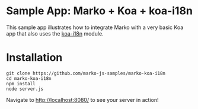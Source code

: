 Sample App: Marko + Koa + koa-i18n
======================================

This sample app illustrates how to integrate Marko with a very basic Koa app that also uses the [koa-i18n](https://github.com/koa-modules/i18n) module.

# Installation

```
git clone https://github.com/marko-js-samples/marko-koa-i18n
cd marko-koa-i18n
npm install
node server.js
```

Navigate to [http://localhost:8080/](http://localhost:8080/) to see your server in action!